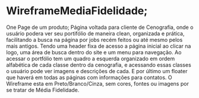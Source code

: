 # WireframeMediaFidelidade;
One Page de um produto;
Página voltada para cliente de Cenografia, onde o usuário podera ver seu portifólio de maneira clean, organizada e prática, facilitando a busca na página por jobs recém feitos ou até mesmo pelos mais antigos. Tendo uma header fixa de acesso a página inicial ao clicar na logo, uma área de busca dentro do site e um menu para navegação. Ao acessar o portfólio tem um quadro a esquerda organizado em ordem alfabética de cada classe dentro da cenografia, e acessando essas classes o usuário pode ver imagens e descrições de cada. E por último um floater que haverá em todas as páginas com informações para contatos. O Wireframe esta em Preto/Branco/Cinza, sem cores, fontes ou imagens por se tratar de Média Fidelidade.
